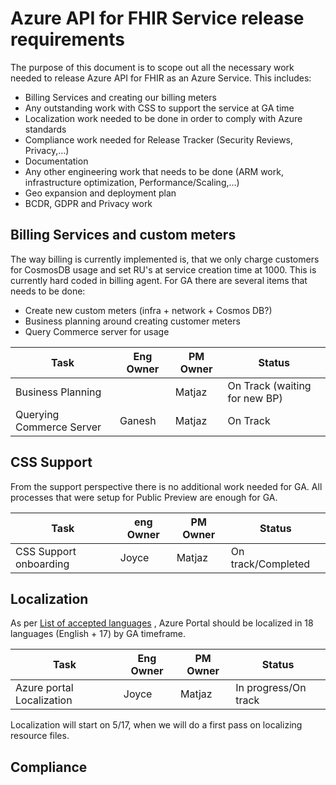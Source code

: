 # Azure API for FHIR Service release requirements

The purpose of this document is to scope out all the necessary work needed to release Azure API for FHIR as an Azure Service. This includes:

- Billing Services and creating our billing meters
- Any outstanding work with CSS to support the service at GA time
- Localization work needed to be done in order to comply with Azure standards
- Compliance work needed for Release Tracker (Security Reviews, Privacy,…)
- Documentation
- Any other engineering work that needs to be done (ARM work, infrastructure optimization, Performance/Scaling,…)
- Geo expansion and deployment plan
- BCDR, GDPR and Privacy work

## Billing Services and custom meters

The way billing is currently implemented is, that we only charge customers for CosmosDB usage and set RU's at service creation time at 1000. This is currently hard coded in billing agent. For GA there are several items that needs to be done:

- Create new custom meters (infra + network + Cosmos DB?)
- Business planning around creating customer meters
- Query Commerce server for usage

|Task  |Eng Owner  |PM Owner  |Status  |
|---------|---------|---------|---------|
|Business Planning     |         |     Matjaz    |    On Track (waiting for new BP)     |
|Querying Commerce Server     |     Ganesh    |    Matjaz     |  On Track       |

## CSS Support

From the support perspective there is no additional work needed for GA. All processes that were setup for Public Preview are enough for GA.

|Task  |eng Owner  |PM Owner  |Status  |
|---------|---------|---------|---------|
|CSS Support onboarding     |   Joyce      |   Matjaz      |   On track/Completed      |

## Localization
As per [List of accepted languages](https://github.com/Azure/portaldocs/blob/master/portal-sdk/generated/portalfx-localization.md#list-of-accepted-languages) , Azure Portal should be localized in 18 languages (English + 17) by GA timeframe.


|Task     |Eng Owner  |PM Owner  |Status  |
|---------|---------|---------|---------|
|Azure portal Localization     |  Joyce       |  Matjaz       |  In progress/On track       |

Localization will start on 5/17, when we will do a first pass on localizing resource files. 

## Compliance

